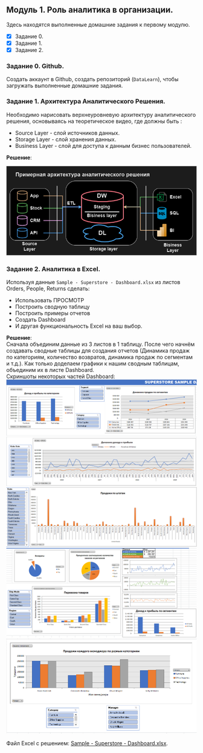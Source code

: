 ## Модуль 1. Роль аналитика в организации.  
Здесь находятся выполненные домашние задания к первому модулю.  
- [x] Задание 0.
- [x] Задание 1.
- [x] Задание 2.
      
### Задание 0. Github. 
Создать аккаунт в Github, создать репозиторий (`DataLearn`), чтобы загружать выполненные домашние задания.
### Задание 1. Архитектура Аналитического Решения.  
Необходимо нарисовать верхнеуровневую архитектуру аналитического решения, основываясь на теоретическое видео, где должны быть :
- Source Layer - слой источников данных.
- Storage Layer - слой хранения данных.
- Business Layer - слой для доступа к данным бизнес пользователей.
  
**Решение**:  
  
![Архитектура аналитического решения](https://github.com/f0rest-mAker/DataLearn/blob/main/DE-101/Module1/Architecture%20of%20analytical%20solutions.png)  

### Задание 2. Аналитика в Excel.  
Используя данные `Sample - Superstore - Dashboard.xlsx` из листов Orders, People, Returns сделать:
- Использовать ПРОСМОТР
- Построить сводную таблицу
- Построить примеры отчетов
- Создать Dashboard
- И другая функциональность Excel на ваш выбор.

**Решение**:  
Сначала объединим данные из 3 листов в 1 таблицу. После чего начнём создавать сводные таблицы для создания отчетов (Динамика продаж по категориям, количество возвратов, динамика продаж по сегментам и т.д.). Как только доделаем графики к нашим сводным таблицам, объединим их в листе Dashboard.  
Скриншоты некоторых частей Dashboard:  
![image](https://github.com/f0rest-mAker/DataLearn/blob/09844541b366e9564875eefc42931d88339be9a4/DE-101/Module1/screenshots/scrshot1.png)  
![image](https://github.com/f0rest-mAker/DataLearn/blob/09844541b366e9564875eefc42931d88339be9a4/DE-101/Module1/screenshots/scrshot2.png)  
![image](https://github.com/f0rest-mAker/DataLearn/blob/09844541b366e9564875eefc42931d88339be9a4/DE-101/Module1/screenshots/scrshot3.png)  
![image](https://github.com/f0rest-mAker/DataLearn/blob/09844541b366e9564875eefc42931d88339be9a4/DE-101/Module1/screenshots/scrshot4.png)  
![image](https://github.com/f0rest-mAker/DataLearn/blob/09844541b366e9564875eefc42931d88339be9a4/DE-101/Module1/screenshots/scrshot5.png)  
  
Файл Excel с решением: [Sample - Superstore - Dashboard.xlsx](https://github.com/f0rest-mAker/DataLearn/blob/29d4941717ebfa884773c4812a6371187151eda1/DE-101/Module1/Sample%20-%20Superstore%20-%20Dashboard.xlsx).
